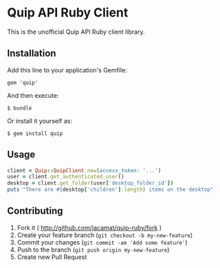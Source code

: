 # Quip API Ruby Client

This is the unofficial Quip API Ruby client library.

## Installation

Add this line to your application's Gemfile:

    gem 'quip'

And then execute:

    $ bundle

Or install it yourself as:

    $ gem install quip

## Usage

```ruby
client = Quip::QuipClient.new(access_token: '...')
user = client.get_authenticated_user()
desktop = client.get_folder(user['desktop_folder_id'])
puts "There are #{desktop['children'].length} items on the desktop"
```

## Contributing

1. Fork it ( http://github.com/jacamat/quip-ruby/fork )
2. Create your feature branch (`git checkout -b my-new-feature`)
3. Commit your changes (`git commit -am 'Add some feature'`)
4. Push to the branch (`git push origin my-new-feature`)
5. Create new Pull Request
